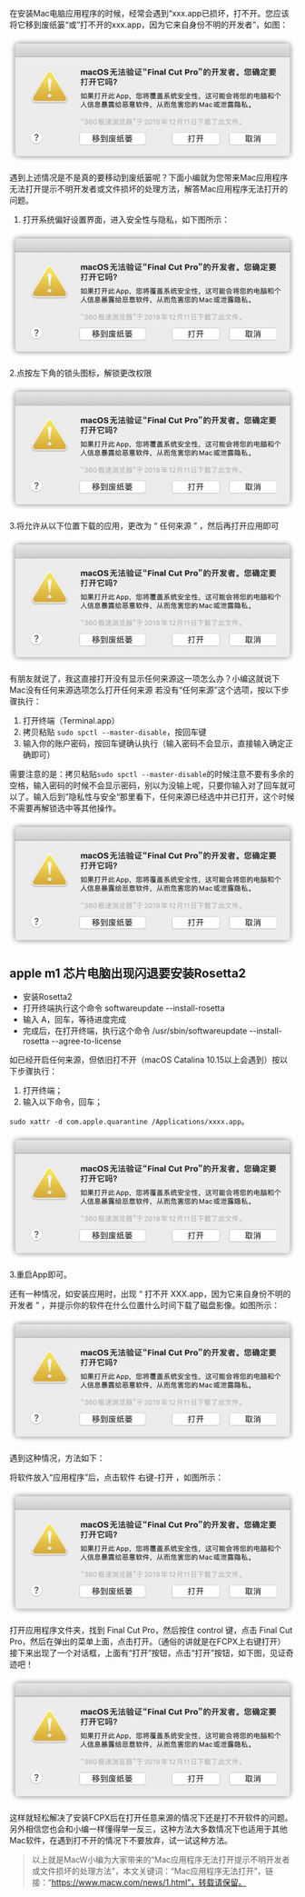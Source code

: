 在安装Mac电脑应用程序的时候，经常会遇到“xxx.app已损坏，打不开。您应该将它移到废纸篓“或”打不开的xxx.app，因为它来自身份不明的开发者”，如图：

![img](../images/image.jpg)

遇到上述情况是不是真的要移动到废纸篓呢？下面小编就为您带来Mac应用程序无法打开提示不明开发者或文件损坏的处理方法，解答Mac应用程序无法打开的问题。

1. 打开系统偏好设置界面，进入安全性与隐私，如下图所示：

![img](../images/image.jpg)

2.点按左下角的锁头图标，解锁更改权限

![img](../images/image.jpg)

3.将允许从以下位置下载的应用，更改为 “ 任何来源 ” ，然后再打开应用即可

![img](../images/image.jpg)

有朋友就说了，我这直接打开没有显示任何来源这一项怎么办？小编这就说下Mac没有任何来源选项怎么打开任何来源 若没有“任何来源”这个选项，按以下步骤执行：

1. 打开终端（Terminal.app）
2. 拷贝粘贴 `sudo spctl --master-disable`，按回车键
3. 输入你的账户密码，按回车键确认执行（输入密码不会显示，直接输入确定正确即可）

需要注意的是：拷贝粘贴`sudo spctl --master-disable`的时候注意不要有多余的空格，输入密码的时候不会显示密码，别以为没输上呢，只要你输入对了回车就可以了。输入后到”隐私性与安全“那里看下，任何来源已经选中并已打开，这个时候不需要再解锁选中等其他操作。

![img](../images/image.jpg)

## apple m1 芯片电脑出现闪退要安装Rosetta2

- 安装Rosetta2
- 打开终端执行这个命令 softwareupdate --install-rosetta
- 输入 A，回车，等待进度完成
- 完成后，在打开终端，执行这个命令 /usr/sbin/softwareupdate --install-rosetta --agree-to-license

如已经开启任何来源，但依旧打不开（macOS Catalina 10.15以上会遇到）按以下步骤执行：

1. 打开终端；
2. 输入以下命令，回车；

`sudo xattr -d com.apple.quarantine /Applications/xxxx.app`。

![img](../images/image.jpg)

3.重启App即可。

还有一种情况，如安装应用时，出现 “ 打不开 XXX.app，因为它来自身份不明的开发者 ” ，并提示你的软件在什么位置什么时间下载了磁盘影像。如图所示：

![img](../images/image.jpg)

遇到这种情况，方法如下：

将软件放入“应用程序”后，点击软件 右键-打开 ，如图所示：

![img](../images/image.jpg)

打开应用程序文件夹，找到 Final Cut Pro，然后按住 control 键，点击 Final Cut Pro，然后在弹出的菜单上面，点击打开。（通俗的讲就是在FCPX上右键打开） 接下来出现了一个对话框，上面有“打开”按钮，点击“打开”按钮，如下图，见证奇迹吧！

![img](../images/image.jpg)

这样就轻松解决了安装FCPX后在打开任意来源的情况下还是打不开软件的问题。另外相信您也会和小编一样懂得举一反三，这种方法大多数情况下也适用于其他Mac软件，在遇到打不开的情况下不要放弃，试一试这种方法。

> 以上就是MacW小编为大家带来的“Mac应用程序无法打开提示不明开发者或文件损坏的处理方法”，本文关键词：“Mac应用程序无法打开”，链接：“https://www.macw.com/news/1.html”，转载请保留。